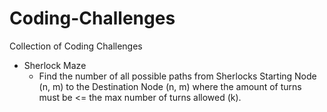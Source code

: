 # Coding-Challenges
Collection of Coding Challenges

- Sherlock Maze
  - Find the number of all possible paths from Sherlocks Starting Node (n, m) to the Destination Node (n, m) where the amount of turns must be <= the max number of turns allowed (k).
